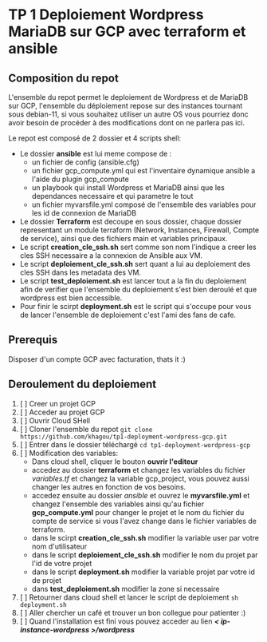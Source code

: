 # TP 1 Deploiement Wordpress MariaDB sur GCP avec terraform et ansible

## Composition du repot

L'ensemble du repot permet le deploiement de Wordpress et de MariaDB sur GCP, l'ensemble du déploiement repose sur des instances tournant sous debian-11, si vous souhaitez utiliser un autre OS vous pourriez donc avoir besoin de procéder à des modifications dont on ne parlera pas ici.

Le repot est composé de 2 dossier et 4 scripts shell:

- Le dossier **ansible** est lui meme compose de :
  - un fichier de config (ansible.cfg)
  - un fichier gcp_compute.yml qui est l'inventaire dynamique ansible a l'aide du plugin gcp_compute
  - un playbook qui install Wordpress et MariaDB ainsi que les dependances necessaire et qui parametre le tout
  - un fichier myvarsfile.yml composé de l'ensemble des variables pour les id de connexion de MariaDB
- Le dossier **Terraform** est decoupe en sous dossier, chaque dossier representant un module terraform (Network, Instances, Firewall, Compte de service), ainsi que des fichiers main et variables principaux.
- Le script **creation_cle_ssh.sh** sert comme son nom l'indique a creer les cles SSH necessaire a la connexion de Ansible aux VM.
- Le script **deploiement_cle_ssh.sh** sert quant a lui au deploiement des cles SSH dans les metadata des VM.
- Le script **test_deploiement.sh** est lancer tout a la fin du deploiement afin de verifier que l'ensemble du deploiement s'est bien deroulé et que wordpress est bien accessible.
- Pour finir le scirpt **deployment.sh** est le script qui s'occupe pour vous de lancer l'ensemble de deploiement c'est l'ami des fans de cafe.

## Prerequis

Disposer d'un compte GCP avec facturation, thats it :)

## Deroulement du deploiement

1. [ ] Creer un projet GCP
2. [ ] Acceder au projet GCP
3. [ ] Ouvrir Cloud SHell
4. [ ] Cloner l'ensemble du repot `git clone https://github.com/khagou/tp1-deployment-wordpress-gcp.git`
5. [ ] Entrer dans le dossier téléchargé `cd tp1-deployment-wordpress-gcp`
6. [ ] Modification des variables:
   - Dans cloud shell, cliquer le bouton **ouvrir l'editeur**
   - accedez au dossier **terraform** et changez les variables du fichier _variables.tf_ et changez la variable gcp_project, vous pouvez aussi changer les autres en fonction de vos besoins.
   - accedez ensuite au dossier _ansible_ et ouvrez le **myvarsfile.yml** et changez l'ensemble des variables ainsi qu'au fichier **gcp_compute.yml** pour changer le projet et le nom du fichier du compte de service si vous l'avez change dans le fichier variables de terraform.
   - dans le scirpt **creation_cle_ssh.sh** modifier la variable user par votre nom d'utilisateur
   - dans le script **deploiement_cle_ssh.sh** modifier le nom du projet par l'id de votre projet
   - dans le script **deployment.sh** modifier la variable projet par votre id de projet
   - dans **test_deploiement.sh** modifier la zone si necessaire
7. [ ] Retourner dans cloud shell et lancer le script de deploiement `sh deployment.sh`
8. [ ] Aller chercher un café et trouver un bon collegue pour patienter :)
9. [ ] Quand l'installation est fini vous pouvez acceder au lien **_< ip-instance-wordpress >/wordpress_**
